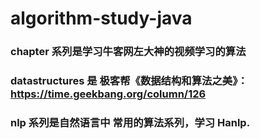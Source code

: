 # algorithm-study-java
### chapter 系列是学习牛客网左大神的视频学习的算法
### datastructures 是 极客帮《数据结构和算法之美》：https://time.geekbang.org/column/126
### nlp 系列是自然语言中 常用的算法系列，学习 Hanlp.